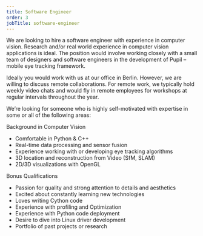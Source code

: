 ```yaml
---
title: Software Engineer
order: 3
jobTitle: software-engineer
---
```


We are looking to hire a software engineer with experience in computer vision. Research and/or real world experience in computer vision applications is ideal. The position would involve working closely with a small team of designers and software engineers in the development of Pupil – mobile eye tracking framework.

Ideally you would work with us at our office in Berlin. However, we are willing to discuss remote collaborations. For remote work, we typically hold weekly video chats and would fly in remote employees for workshops at regular intervals throughout the year.

We’re looking for someone who is highly self-motivated with expertise in some or all of the following areas:

Background in Computer Vision

  + Comfortable in Python & C++
  + Real-time data processing and sensor fusion
  + Experience working with or developing eye tracking algorithms
  + 3D location and reconstruction from Video (SfM, SLAM)
  + 2D/3D visualizations with OpenGL

Bonus Qualifications

  + Passion for quality and strong attention to details and aesthetics
  + Excited about constantly learning new technologies
  + Loves writing Cython code
  + Experience with profiling and Optimization
  + Experience with Python code deployment
  + Desire to dive into Linux driver development
  + Portfolio of past projects or research